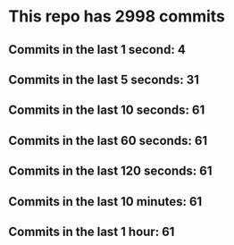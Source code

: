 # This repo has 2998 commits

## Commits in the last 1 second: 4
## Commits in the last 5 seconds: 31
## Commits in the last 10 seconds: 61
## Commits in the last 60 seconds: 61
## Commits in the last 120 seconds: 61
## Commits in the last 10 minutes: 61
## Commits in the last 1 hour: 61
